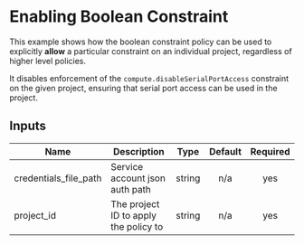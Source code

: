 # Enabling Boolean Constraint
This example shows how the boolean constraint policy can be used to explicitly **allow** a particular constraint on an individual project, regardless of higher level policies.

It disables enforcement of the `compute.disableSerialPortAccess` constraint on the given project, ensuring that serial port access can be used in the project.

<!-- BEGINNING OF PRE-COMMIT-TERRAFORM DOCS HOOK -->
## Inputs

| Name | Description | Type | Default | Required |
|------|-------------|:----:|:-----:|:-----:|
| credentials\_file\_path | Service account json auth path | string | n/a | yes |
| project\_id | The project ID to apply the policy to | string | n/a | yes |

<!-- END OF PRE-COMMIT-TERRAFORM DOCS HOOK -->
